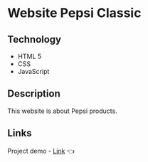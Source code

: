 # Website Pepsi Classic

## Technology
- HTML 5
- CSS
- JavaScript

## Description
This website is about Pepsi products.

## Links
Project demo - [Link](https://github.com/evgeniavol/website-pepsi/) :point_left:
